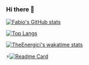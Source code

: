 ### Hi there 👋

[![Fabio's GitHub stats](https://github-readme-stats.vercel.app/api?username=theenergici&count_private=true&show_icons=true&theme=codeSTACKr)](https://github.com/theenergici)

[![Top Langs](https://github-readme-stats.vercel.app/api/top-langs/?username=theEnergici&langs_count=8&theme=codeSTACKr)](https://github.com/theenergici)

[![TheEnergici's wakatime stats](https://github-readme-stats.vercel.app/api/wakatime?username=theenergici&theme=codeSTACKr)](https://wakatime.com/@theEnergici)

⚡[![Readme Card](https://github-readme-stats.vercel.app/api/pin/?username=vincenzocas&repo=VR-TrueCrime)](https://github.com/vincenzocas/VR-TrueCrime)

<!--
**theenergici/theenergici** is a ✨ _special_ ✨ repository because its `README.md` (this file) appears on your GitHub profile.

Here are some ideas to get you started:

- 🔭 I’m currently working on ...
- 🌱 I’m currently learning ...
- 👯 I’m looking to collaborate on ...
- 🤔 I’m looking for help with ...
- 💬 Ask me about ...
- 📫 How to reach me: ...
- 😄 Pronouns: ...
- ⚡ Fun fact: ...
-->
